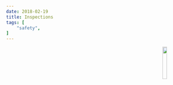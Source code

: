 ```yaml
---
date: 2018-02-19
title: Inspections
tags: [
    "safety",
]
---
```

<img align="right" src="https://i.imgur.com/p8jenZt.png" width=15%>


